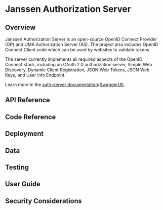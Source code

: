 # Janssen Authorization Server

<!--
1. Architecture / Feature Overview: A high level overview of what the component is supposed to do and how it works.
1. API Reference: An [OpenAPI](https://swagger.io/specification/) document which can be viewed with [SwaggerUI](https://swagger.io/tools/swagger-ui/)
1. Code Reference: These are auto-generated docs that are extracted from the code, for example, Javadocs.
1. Deployment Reference: Instructions on how to properly deploy this component. Included are what persistence, caching, file system, network (e.g. port), compute or other system requirements are needed to make it run.
1. Data Reference: If the component needs a database or cache, an overview of the required schema or information tree.
1. Developer Reference: Want to help develop this component? This reference will tell you how to build, setup your IDE, align with best practices, and other things you'll need to know to join the team.
1. Test Reference: How to run unit tests, integration tests, performance tests, or any other kind of tests to make sure this component is running properly.
1. User guide: How to use the software? This can be administration tasks or end user functionality.
1. Security Considerations: What you need to know to operate the component securely, including best practices.
-->

## Overview
Janssen Authorization Server is an open-source OpenID Connect Provider (OP) and UMA Authorization Server (AS). The project also includes OpenID Connect Client code which can be used by websites to validate tokens.

The server currently implements all required aspects of the OpenID Connect stack, including an OAuth 2.0 authorization server, Simple Web Discovery, Dynamic Client Registration, JSON Web Tokens, JSON Web Keys, and User Info Endpoint.

Learn more in the [auth-server documentation(SwaggerUI)](https://raw.githubusercontent.com/GluuFederation/oxAuth/master/docs/oxAuthSwagger.yaml). 
## API Reference

## Code Reference

## Deployment

## Data

## Testing

## User Guide

## Security Considerations
